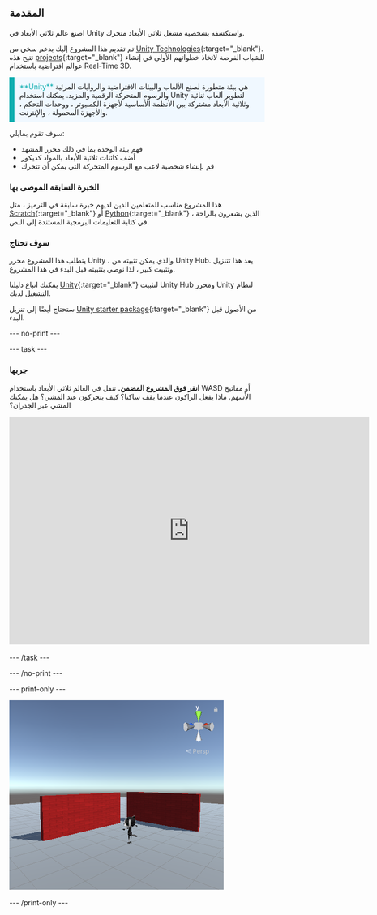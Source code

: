 ## المقدمة

اصنع عالم ثلاثي الأبعاد في Unity واستكشفه بشخصية مشغل ثلاثي الأبعاد متحرك.

تم تقديم هذا المشروع إليك بدعم سخي من [Unity Technologies](https://unity.com/){:target="_blank"}.  تتيح هذه [projects](https://projects.raspberrypi.org/ar-SA/pathways/unity-intro){:target="_blank"} للشباب الفرصة لاتخاذ خطواتهم الأولى في إنشاء عوالم افتراضية باستخدام Real-Time 3D.

<p style="border-left: solid; border-width:10px; border-color: #0faeb0; background-color: aliceblue; padding: 10px;">
<span style="color: #0faeb0">**Unity**</span> هي بيئة متطورة لصنع الألعاب والبيئات الافتراضية والروايات المرئية والرسوم المتحركة الرقمية والمزيد. يمكنك استخدام Unity لتطوير ألعاب ثنائية وثلاثية الأبعاد مشتركة بين الأنظمة الأساسية لأجهزة الكمبيوتر ، ووحدات التحكم ، والأجهزة المحمولة ، والإنترنت.
</p>

سوف تقوم بمايلي:
+ فهم بيئة الوحدة بما في ذلك محرر المشهد
+ أضف كائنات ثلاثية الأبعاد بالمواد كديكور
+ قم بإنشاء شخصية لاعب مع الرسوم المتحركة التي يمكن أن تتحرك

### الخبرة السابقة الموصى بها
هذا المشروع مناسب للمتعلمين الذين لديهم خبرة سابقة في الترميز ، مثل [Scratch](https://projects.raspberrypi.org/ar-SA/pathways/scratch-intro){:target="_blank"} أو [Python](https://projects.raspberrypi.org/ar-SA/pathways/python-intro){:target="_blank"} ، الذين يشعرون بالراحة في كتابة التعليمات البرمجية المستندة إلى النص.

### سوف تحتاج
يتطلب هذا المشروع محرر Unity ، والذي يمكن تثبيته من Unity Hub. يعد هذا تتنزيل وتثبيت كبير ، لذا نوصي بتثبيته قبل البدء في هذا المشروع.

يمكنك اتباع دليلنا [Unity](https://projects.raspberrypi.org/ar-SA/projects/unity-guide){:target="_blank"} لتثبيت Unity Hub ومحرر Unity لنظام التشغيل لديك.

ستحتاج أيضًا إلى تنزيل [Unity starter package](https://rpf.io/p/ar-SA/explore-a-3d-world-go){:target="_blank"} من الأصول قبل البدء.

--- no-print ---

--- task ---
### جربها

**انقر فوق المشروع المضمن.** تنقل في العالم ثلاثي الأبعاد باستخدام WASD أو مفاتيح الأسهم. ماذا يفعل الراكون عندما يقف ساكنا؟ كيف يتحركون عند المشي؟ هل يمكنك المشي عبر الجدران؟

<iframe allowtransparency="true" width="710" height="450" src="https://explore-a-3d-world-basic.rpfilt.repl.co" frameborder="0"></iframe>

--- /task ---

--- /no-print ---

--- print-only ---

![مشروع كامل.](images/showcase_static.png)

--- /print-only ---
